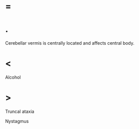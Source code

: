 # =

# .

Cerebellar vermis is centrally located and affects central body.

# <

Alcohol

# >

Truncal ataxia

Nystagmus
